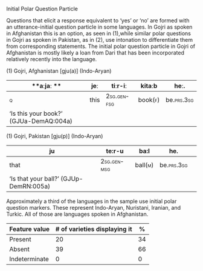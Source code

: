 Initial Polar Question Particle

Questions that elicit a response equivalent to ‘yes’ or ‘no’ are formed
with an utterance-initial question particle in some languages. In Gojri
as spoken in Afghanistan this is an option, as seen in (1),while similar
polar questions in Gojri as spoken in Pakistan, as in (2), use
intonation to differentiate them from corresponding statements. The
initial polar question particle in Gojri of Afghanistan is mostly likely
a loan from Dari that has been incorporated relatively recently into the
language.

(1) <span id="_Ref531867975" class="anchor"></span>Gojri, Afghanistan
    \[gju(a)\] (Indo-Aryan)

| **aːjaː **                                      | jeː  | tiːr-iː                                                   | kitaːb                                                | heː.                                                     |
|-------------------------------------------------|------|-----------------------------------------------------------|-------------------------------------------------------|----------------------------------------------------------|
| <span style="font-variant:small-caps;">q</span> | this | <span style="font-variant:small-caps;">2sg.gen-fsg</span> | book(<span style="font-variant:small-caps;">f</span>) | be.<span style="font-variant:small-caps;">prs.3sg</span> |
| ‘Is this your book?’ (GJUa-DemAQ:004a)          |

(1) <span id="_Ref50635735" class="anchor"></span>Gojri, Pakistan
    \[gju(p)\] (Indo-Aryan)

| ju                                     | te:r-u                                                    | ba:l                                                  | he.                                                      |     |
|----------------------------------------|-----------------------------------------------------------|-------------------------------------------------------|----------------------------------------------------------|-----|
| that                                   | <span style="font-variant:small-caps;">2sg.gen-msg</span> | ball(<span style="font-variant:small-caps;">m</span>) | be.<span style="font-variant:small-caps;">prs.3sg</span> |     |
| ‘Is that your ball?’ (GJUp-DemRN:005a) |

Approximately a third of the languages in the sample use initial polar
question markers. These represent Indo-Aryan, Nuristani, Iranian, and
Turkic. All of those are languages spoken in Afghanistan.

| Feature value | \# of varieties displaying it | %   |
|---------------|-------------------------------|-----|
| Present       | 20                            | 34  |
| Absent        | 39                            | 66  |
| Indeterminate | 0                             | 0   |


